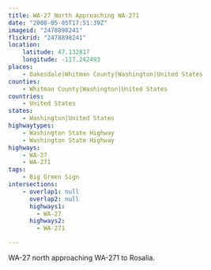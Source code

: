 ```yaml
---
title: WA-27 North Approaching WA-271
date: "2008-05-05T17:51:39Z"
imageid: "2478898241"
flickrid: "2478898241"
location:
    latitude: 47.132817
    longitude: -117.242493
places:
    - Oakesdale|Whitman County|Washington|United States
counties:
    - Whitman County|Washington|United States
countries:
    - United States
states:
    - Washington|United States
highwaytypes:
    - Washington State Highway
    - Washington State Highway
highways:
    - WA-27
    - WA-271
tags:
    - Big Green Sign
intersections:
    - overlap1: null
      overlap2: null
      highways1:
        - WA-27
      highways2:
        - WA-271

---
```

WA-27 north approaching WA-271 to Rosalia.